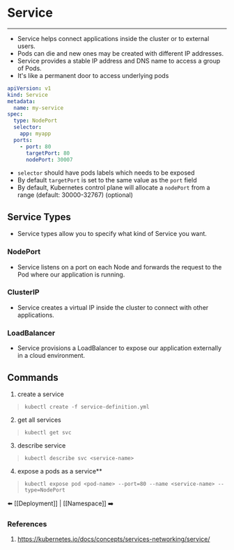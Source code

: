 # Service
---
- Service helps connect applications inside the cluster or to external users. 
- Pods can die and new ones may be created with different IP addresses.
- Service provides a stable IP address and DNS name to access a group of Pods.
- It's like a permanent door to access underlying pods
```yaml
apiVersion: v1
kind: Service
metadata:
  name: my-service
spec:
  type: NodePort
  selector:
    app: myapp
  ports:
    - port: 80
      targetPort: 80
      nodePort: 30007
```

- `selector` should have pods labels which needs to be exposed
- By default `targetPort` is set to  the same value as the `port` field
- By default, Kubernetes control plane will allocate a `nodePort` from a range (default: 30000-32767) (optional)
  
## Service Types
- Service types allow you to specify what kind of Service you want.
    
### NodePort
- Service listens on a port on each Node and forwards the request to the Pod where our application is running.
    
### ClusterIP
- Service creates a virtual IP inside the cluster to connect with other applications.
    
### LoadBalancer
- Service provisions a LoadBalancer to expose our application externally in a cloud environment.


## Commands

1. create a service
> `kubectl create -f service-definition.yml`

2. get all services
> `kubectl get svc`

3. describe service
> `kubectl describe svc <service-name>`

4. expose a pods as a service**
> `kubectl expose pod <pod-name> --port=80 --name <service-name> --type=NodePort`

⬅️ [[Deployment]] | [[Namespace]] ➡️
### References
1. https://kubernetes.io/docs/concepts/services-networking/service/